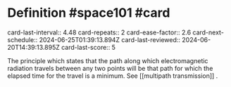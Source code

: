 # Definition #space101 #card
card-last-interval:: 4.48
card-repeats:: 2
card-ease-factor:: 2.6
card-next-schedule:: 2024-06-25T01:39:13.894Z
card-last-reviewed:: 2024-06-20T14:39:13.895Z
card-last-score:: 5

The principle which states that the path along which electromagnetic
radiation travels between any two points will be that path for which the
elapsed time for the travel is a minimum. See [[multipath transmission]] .